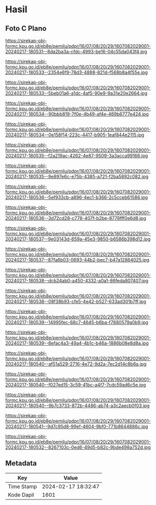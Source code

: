 # Hasil

## Foto C Plano

https://sirekap-obj-formc.kpu.go.id/eb8e/pemilu/pdpr/16/07/08/20/29/1607082029001-20240217-180531--8da2ba3a-cfdc-4993-be16-04c55da043f4.jpg

https://sirekap-obj-formc.kpu.go.id/eb8e/pemilu/pdpr/16/07/08/20/29/1607082029001-20240217-180533--2354e6f9-78d3-4888-821d-f568b8a4f55e.jpg

https://sirekap-obj-formc.kpu.go.id/eb8e/pemilu/pdpr/16/07/08/20/29/1607082029001-20240217-180533--5beb01a6-a1dc-4af5-90e9-9a31e20e2664.jpg

https://sirekap-obj-formc.kpu.go.id/eb8e/pemilu/pdpr/16/07/08/20/29/1607082029001-20240217-180534--90bbb819-7f0e-4b49-af4e-469b6777e424.jpg

https://sirekap-obj-formc.kpu.go.id/eb8e/pemilu/pdpr/16/07/08/20/29/1607082029001-20240217-180534--0e158f14-223c-4417-b905-1eaf844e2115.jpg

https://sirekap-obj-formc.kpu.go.id/eb8e/pemilu/pdpr/16/07/08/20/29/1607082029001-20240217-180535--f2a219ac-4262-4e87-9509-3a3acca99166.jpg

https://sirekap-obj-formc.kpu.go.id/eb8e/pemilu/pdpr/16/07/08/20/29/1607082029001-20240217-180535--9e897e6c-e75b-4385-a721-f2ba5892c082.jpg

https://sirekap-obj-formc.kpu.go.id/eb8e/pemilu/pdpr/16/07/08/20/29/1607082029001-20240217-180536--5ef933cb-a896-4ec1-b366-2c5cceb61586.jpg

https://sirekap-obj-formc.kpu.go.id/eb8e/pemilu/pdpr/16/07/08/20/29/1607082029001-20240217-180536--3d72cd28-c778-407f-b2be-8778fff0e6d8.jpg

https://sirekap-obj-formc.kpu.go.id/eb8e/pemilu/pdpr/16/07/08/20/29/1607082029001-20240217-180537--9e03143d-659a-45e3-9850-b6586b398d12.jpg

https://sirekap-obj-formc.kpu.go.id/eb8e/pemilu/pdpr/16/07/08/20/29/1607082029001-20240217-180537--87fa6b03-0693-44b2-bec7-b47a12864025.jpg

https://sirekap-obj-formc.kpu.go.id/eb8e/pemilu/pdpr/16/07/08/20/29/1607082029001-20240217-180538--dcb24ab0-a450-4332-a0a1-86feda807407.jpg

https://sirekap-obj-formc.kpu.go.id/eb8e/pemilu/pdpr/16/07/08/20/29/1607082029001-20240217-180538--08f38b93-cfe5-4e42-b527-633ad301b7ff.jpg

https://sirekap-obj-formc.kpu.go.id/eb8e/pemilu/pdpr/16/07/08/20/29/1607082029001-20240217-180539--14995fec-68c7-4645-b6ba-f7880579a0b9.jpg

https://sirekap-obj-formc.kpu.go.id/eb8e/pemilu/pdpr/16/07/08/20/29/1607082029001-20240217-180539--8efac4a3-49a4-4b1c-b46a-1886b08e8d8a.jpg

https://sirekap-obj-formc.kpu.go.id/eb8e/pemilu/pdpr/16/07/08/20/29/1607082029001-20240217-180540--af51a529-2716-4e72-9d2a-7ec2d14c8b6a.jpg

https://sirekap-obj-formc.kpu.go.id/eb8e/pemilu/pdpr/16/07/08/20/29/1607082029001-20240217-180540--f027ed15-3c59-41bc-a4f7-7cdc59ad6c5e.jpg

https://sirekap-obj-formc.kpu.go.id/eb8e/pemilu/pdpr/16/07/08/20/29/1607082029001-20240217-180540--9b7c3733-872b-4486-ab74-a3c2aecb0f03.jpg

https://sirekap-obj-formc.kpu.go.id/eb8e/pemilu/pdpr/16/07/08/20/29/1607082029001-20240217-180541--9d7c95d8-99ef-4604-9bf0-771b8644886c.jpg

https://sirekap-obj-formc.kpu.go.id/eb8e/pemilu/pdpr/16/07/08/20/29/1607082029001-20240217-180532--8267103c-0ed6-49d5-b82c-9bde498a752d.jpg


## Metadata

| Key        | Value               |
| ---------- | ------------------- |
| Time Stamp | 2024-02-17 18:32:47 |
| Kode Dapil | 1601                |



